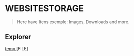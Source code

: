 # WEBSITESTORAGE
> Here have Itens exemple: Images, Downloads and more.
## Explorer
<a href="">temp </a> [FILE]
